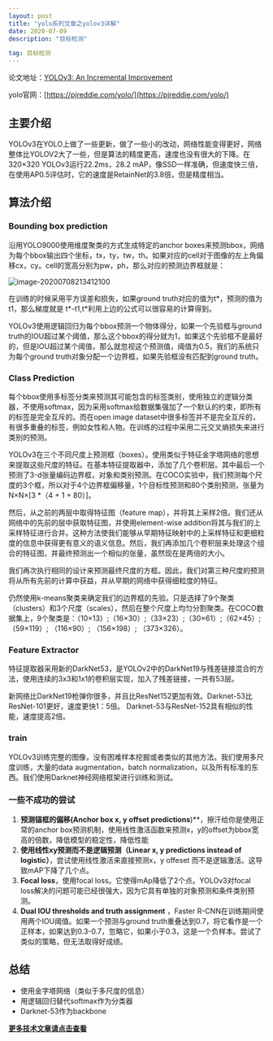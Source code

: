```yaml
---
layout: post
title: "yolo系列文章之yolov3详解"
date: 2020-07-09
description: "目标检测"

tag: 目标检测
--- 
```


论文地址：[YOLOv3: An Incremental Improvement](https://arxiv.org/pdf/1804.02767.pdf)

yolo官网：[https://pjreddie.com/yolo/](https://pjreddie.com/yolo/)

## 主要介绍



YOLOv3在YOLO上做了一些更新，做了一些小的改动，网络性能变得更好，网络整体比YOLOV2大了一些，但是算法的精度更高，速度也没有很大的下降。在320×320 YOLOv3运行22.2ms，28.2 mAP，像SSD一样准确，但速度快三倍，在使用AP0.5评估时，它的速度是RetainNet的3.8倍，但是精度相当。

## 算法介绍

### Bounding box prediction

沿用YOLO9000使用维度聚类的方式生成特定的anchor boxes来预测bbox，网络为每个bbox输出四个坐标，tx，ty，tw，th。如果对应的cell对于图像的左上角偏移cx，cy。cell的宽高分别为pw，ph，那么对应的预测边界框就是：

![image-20200708213412100](C:\Users\lxz\AppData\Roaming\Typora\typora-user-images\image-20200708213412100.png)

在训练的时候采用平方误差和损失，如果ground truth对应的值为t\*，预测的值为t1，那么梯度就是 t\*-t1,t\*利用上边的公式可以很容易的计算得到。

YOLOv3使用逻辑回归为每个bbox预测一个物体得分，如果一个先验框与ground truth的IOU超过某个阈值，那么这个bbox的得分就为1，如果这个先验框不是最好的，但是IOU超过某个阈值，那么就忽视这个预测值，阈值为0.5，我们的系统只为每个ground truth对象分配一个边界框，如果先验框没有匹配到ground truth。

### Class Prediction

每个bbox使用多标签分类来预测其可能包含的标签类别，使用独立的逻辑分类器，不使用softmax，因为采用softmax给数据集强加了一个默认的约束，即所有的标签是完全互斥的。而在open image dataset中很多标签并不是完全互斥的，有很多重叠的标签，例如女性和人物。在训练的过程中采用二元交叉熵损失来进行类别的预测。

YOLOv3在三个不同尺度上预测框（boxes）。使用类似于特征金字塔网络的思想来提取这些尺度的特征。在基本特征提取器中，添加了几个卷积层。其中最后一个预测了3-d张量编码边界框，对象和类别预测。在COCO实验中，我们预测每个尺度的3个框，所以对于4个边界框偏移量，1个目标性预测和80个类别预测，张量为N×N×[3 *（4 + 1 + 80）]。

然后，从之前的两层中取得特征图（feature map），并将其上采样2倍。我们还从网络中的先前的层中获取特征图，并使用element-wise addition将其与我们的上采样特征进行合并。这种方法使我们能够从早期特征映射中的上采样特征和更细粒度的信息中获得更有意义的语义信息。然后，我们再添加几个卷积层来处理这个组合的特征图，并最终预测出一个相似的张量，虽然现在是两倍的大小。

我们再次执行相同的设计来预测最终尺度的方框。因此，我们对第三种尺度的预测将从所有先前的计算中获益，并从早期的网络中获得细粒度的特征。

仍然使用k-means聚类来确定我们的边界框的先验。只是选择了9个聚类（clusters）和3个尺度（scales），然后在整个尺度上均匀分割聚类。在COCO数据集上，9个聚类是：（10×13）;（16×30）;（33×23）;（30×61）;（62×45）; （59×119）; （116×90）; （156×198）; （373×326）。

### Feature Extractor

特征提取器采用新的DarkNet53，是YOLOv2中的DarkNet19与残差链接混合的方法，使用连续的3x3和1x1的卷积层实现，加入了残差链接，一共有53层。

新网络比DarkNet19枪弹你很多，并且比ResNet152更加有效。Darknet-53比ResNet-101更好，速度更快1：5倍。 Darknet-53与ResNet-152具有相似的性能，速度提高2倍。

### train

YOLOv3训练完整的图像，没有困难样本挖掘或者类似的其他方法。我们使用多尺度训练，大量的data augmentation，batch normalization，以及所有标准的东西。我们使用Darknet神经网络框架进行训练和测试。

### 一些不成功的尝试

1. **预测锚框的偏移(Anchor box x, y offset predictions**)**，擦汗给你是使用正常的anchor box预测机制，使用线性激活函数来预测x，y的offset为bbox宽高的倍数，降低模型的稳定性，降低性能
2. **使用线性xy预测而不是逻辑预测（Linear x, y predictions instead of logistic）**，尝试使用线性激活来直接预测x，y offeset 而不是逻辑激活。这导致mAP下降了几个点。
3. **Focal loss**，使用focal loss。它使得mAp降低了2个点。YOLOv3对focal loss解决的问题可能已经很强大，因为它具有单独的对象预测和条件类别预测。 
4. **Dual IOU thresholds and truth assignment** ，Faster R-CNN在训练期间使用两个IOU阈值。如果一个预测与ground truth重叠达到0.7，将它看作是一个正样本，如果达到0.3-0.7，忽略它，如果小于0.3，这是一个负样本。尝试了类似的策略，但无法取得好成绩。

## 总结

- 使用金字塔网络（类似于多尺度的信息）
- 用逻辑回归替代softmax作为分类器
- Darknet-53作为backbone



**[更多技术文章请点击查看](https://lxztju.github.io/tags/)**